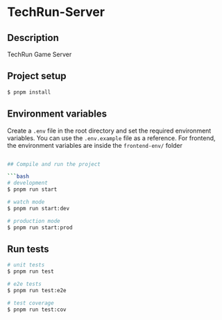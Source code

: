 # TechRun-Server

## Description

TechRun Game Server

## Project setup

```bash
$ pnpm install
```

## Environment variables
Create a `.env` file in the root directory and set the required environment variables. You can use the `.env.example` file as a reference.
For frontend, the environment variables are inside the `frontend-env/` folder

```bash

## Compile and run the project

```bash
# development
$ pnpm run start

# watch mode
$ pnpm run start:dev

# production mode
$ pnpm run start:prod
```

## Run tests

```bash
# unit tests
$ pnpm run test

# e2e tests
$ pnpm run test:e2e

# test coverage
$ pnpm run test:cov
```
